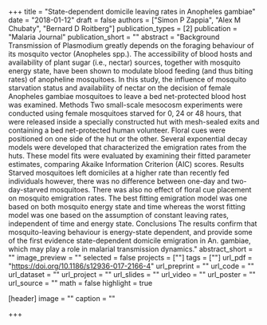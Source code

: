 +++
title = "State-dependent domicile leaving rates in Anopheles gambiae"
date = "2018-01-12"
draft = false
authors = ["Simon P Zappia", "Alex M Chubaty", "Bernard D Roitberg"]
publication_types = [2]
publication = "Malaria Journal"
publication_short = ""
abstract = "Background Transmission of Plasmodium greatly depends on the foraging behaviour of its mosquito vector (Anopheles spp.). The accessibility of blood hosts and availability of plant sugar (i.e., nectar) sources, together with mosquito energy state, have been shown to modulate blood feeding (and thus biting rates) of anopheline mosquitoes. In this study, the influence of mosquito starvation status and availability of nectar on the decision of female Anopheles gambiae mosquitoes to leave a bed net-protected blood host was examined. Methods Two small-scale mesocosm experiments were conducted using female mosquitoes starved for 0, 24 or 48 hours, that were released inside a specially constructed hut with mesh-sealed exits and containing a bed net-protected human volunteer. Floral cues were positioned on one side of the hut or the other. Several exponential decay models were developed that characterized the emigration rates from the huts. These model fits were evaluated by examining their fitted parameter estimates, comparing Akaike Information Criterion (AIC) scores. Results Starved mosquitoes left domiciles at a higher rate than recently fed individuals however, there was no difference between one-day and two-day-starved mosquitoes. There was also no effect of floral cue placement on mosquito emigration rates. The best fitting emigration model was one based on both mosquito energy state and time whereas the worst fitting model was one based on the assumption of constant leaving rates, independent of time and energy state. Conclusions The results confirm that mosquito-leaving behaviour is energy-state dependent, and provide some of the first evidence state-dependent domicile emigration in An. gambiae, which may play a role in malarial transmission dynamics."
abstract_short = ""
image_preview = ""
selected = false
projects = [""]
tags = [""]
url_pdf = "https://doi.org/10.1186/s12936-017-2166-4"
url_preprint = ""
url_code = ""
url_dataset = ""
url_project = ""
url_slides = ""
url_video = ""
url_poster = ""
url_source = ""
math = false
highlight = true

[header]
image = ""
caption = ""

+++
